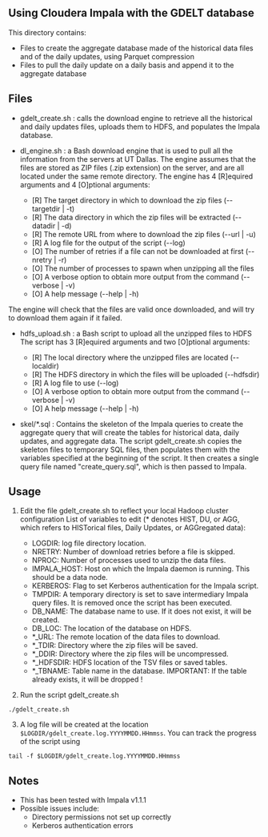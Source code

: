 Using Cloudera Impala with the GDELT database  
--------------------------------------
This directory contains:
- Files to create the aggregate database made of the historical data files and of the daily updates, using Parquet compression
- Files to pull the daily update on a daily basis and append it to the aggregate database 

Files
-----------------------------
* gdelt_create.sh : calls the download engine to retrieve all the historical and daily updates files, uploads them to HDFS, and populates the Impala database.

* dl_engine.sh : a Bash download engine that is used to pull all the information from the servers at UT Dallas.
The engine assumes that the files are stored as ZIP files (.zip extension) on the server, and are all located under the same remote directory.
The engine has 4 [R]equired arguments and 4 [O]ptional arguments:
	- [R] The target directory in which to download the zip files (--targetdir | -t)
	- [R] The data directory in which the zip files will be extracted (--datadir | -d)
	- [R] The remote URL from where to download the zip files (--url | -u)
	- [R] A log file for the output of the script (--log)
	- [O] The number of retries if a file can not be downloaded at first (--nretry | -r)
	- [O] The number of processes to spawn when unzipping all the files 
	- [O] A verbose option to obtain more output from the command (--verbose | -v)
	- [O] A help message (--help | -h) 

The engine will check that the files are valid once downloaded, and will try to download them again if it failed. 

* hdfs_upload.sh : a Bash script to upload all the unzipped files to HDFS
The script has 3 [R]equired arguments and two [O]ptional arguments:
	- [R] The local directory where the unzipped files are located (--localdir)
	- [R] The HDFS directory in which the files will be uploaded (--hdfsdir)
	- [R] A log file to use (--log)
	- [O] A verbose option to obtain more output from the command (--verbose | -v)
	- [O] A help message (--help | -h) 

* skel/*.sql : Contains the skeleton of the Impala queries to create the aggregate query that will create the tables for historical data, daily updates, and aggregate data.
The script gdelt_create.sh copies the skeleton files to temporary SQL files, then populates them with the variables specified at the beginning of the script. It then creates a single query
file named "create_query.sql", which is then passed to Impala.

Usage
-----------------------------
1. Edit the file gdelt_create.sh to reflect your local Hadoop cluster configuration
List of variables to edit (\* denotes HIST, DU, or AGG, which refers to HISTorical files, Daily Updates, or AGGregated data):
	- LOGDIR: log file directory location.
	- NRETRY: Number of download retries before a file is skipped.
	- NPROC: Number of processes used to unzip the data files.
	- IMPALA_HOST: Host on which the Impala daemon is running. This should be a data node.
	- KERBEROS: Flag to set Kerberos authentication for the Impala script.
	- TMPDIR: A temporary directory is set to save intermediary Impala query files. It is removed once the script has been executed.
	- DB_NAME: The database name to use. If it does not exist, it will be created.
	- DB_LOC: The location of the database on HDFS.
	- *_URL: The remote location of the data files to download.
	- *_TDIR: Directory where the zip files will be saved.
	- *_DDIR: Directory where the zip files will be uncompressed.
	- *_HDFSDIR: HDFS location of the TSV files or saved tables. 
	- *_TBNAME: Table name in the database. IMPORTANT: If the table already exists, it will be dropped !

2. Run the script gdelt_create.sh
```shell
./gdelt_create.sh
```

3. A log file will be created at the location ```$LOGDIR/gdelt_create.log.YYYYMMDD.HHmmss```. You can track the progress of the script using 
```shell 
tail -f $LOGDIR/gdelt_create.log.YYYYMMDD.HHmmss
```

Notes
-----------------------------
* This has been tested with Impala v1.1.1  
* Possible issues include:
	- Directory permissions not set up correctly
	- Kerberos authentication errors

